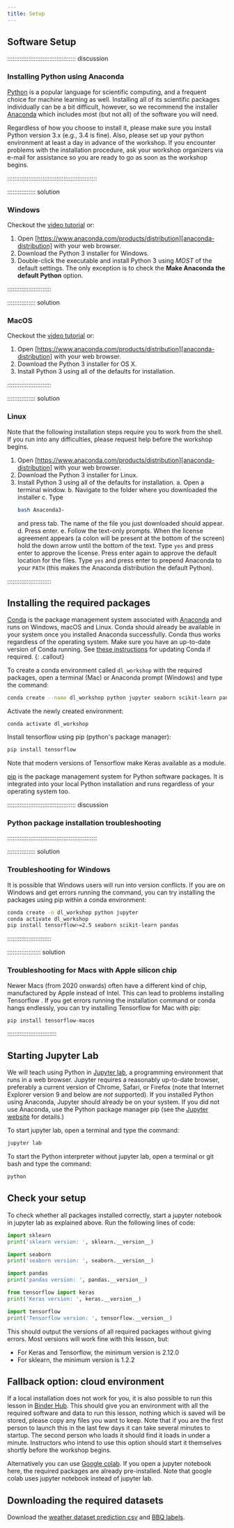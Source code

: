 ```yaml
---
title: Setup
---
```

## Software Setup

::::::::::::::::::::::::::::::::::::::: discussion

### Installing Python using Anaconda

[Python][python] is a popular language for scientific computing, and a frequent choice
for machine learning as well. Installing all of its scientific packages
individually can be a bit difficult, however, so we recommend the installer [Anaconda][anaconda]
which includes most (but not all) of the software you will need.

Regardless of how you choose to install it, please make sure you install Python
version 3.x (e.g., 3.4 is fine). Also, please set up your python environment at
least a day in advance of the workshop.  If you encounter problems with the
installation procedure, ask your workshop organizers via e-mail for assistance so
you are ready to go as soon as the workshop begins.

:::::::::::::::::::::::::::::::::::::::::::::::::::

:::::::::::::::: solution

### Windows

Checkout the [video tutorial][video-windows] or:

1. Open [https://www.anaconda.com/products/distribution][anaconda-distribution]
with your web browser.
2. Download the Python 3 installer for Windows.
3. Double-click the executable and install Python 3 using _MOST_ of the
   default settings. The only exception is to check the
   **Make Anaconda the default Python** option.

:::::::::::::::::::::::::

:::::::::::::::: solution

### MacOS

Checkout the [video tutorial][video-mac] or:

1. Open [https://www.anaconda.com/products/distribution][anaconda-distribution]
   with your web browser.
2. Download the Python 3 installer for OS X.
3. Install Python 3 using all of the defaults for installation.

:::::::::::::::::::::::::


:::::::::::::::: solution

### Linux

Note that the following installation steps require you to work from the shell.
If you run into any difficulties, please request help before the workshop begins.

1.  Open [https://www.anaconda.com/products/distribution][anaconda-distribution] with your web browser.
2.  Download the Python 3 installer for Linux.
3.  Install Python 3 using all of the defaults for installation.
    a.  Open a terminal window.
    b.  Navigate to the folder where you downloaded the installer
    c.  Type
    ```bash
    bash Anaconda3-
    ```
    and press tab.  The name of the file you just downloaded should appear.
    d.  Press enter.
    e.  Follow the text-only prompts.  When the license agreement appears (a colon
        will be present at the bottom of the screen) hold the down arrow until the
        bottom of the text. Type `yes` and press enter to approve the license. Press
        enter again to approve the default location for the files. Type `yes` and
        press enter to prepend Anaconda to your `PATH` (this makes the Anaconda
        distribution the default Python).

:::::::::::::::::::::::::

## Installing the required packages

[Conda](https://docs.conda.io/projects/conda/en/latest/) is the package management system associated with [Anaconda](https://anaconda.org) and runs on Windows, macOS and Linux.
Conda should already be available in your system once you installed Anaconda successfully. Conda thus works regardless of the operating system.
Make sure you have an up-to-date version of Conda running.
See [these instructions](https://docs.anaconda.com/anaconda/install/update-version/) for updating Conda if required.
{: .callout}

To create a conda environment called `dl_workshop` with the required packages, open a terminal (Mac) or Anaconda prompt (Windows) and type the command:
```bash
conda create --name dl_workshop python jupyter seaborn scikit-learn pandas
```

Activate the newly created environment:
```
conda activate dl_workshop
```

Install tensorflow using pip (python's package manager):
```bash
pip install tensorflow
```

Note that modern versions of Tensorflow make Keras available as a module.

[pip](https://pip.pypa.io/en/stable/) is the package management system for Python software packages.
It is integrated into your local Python installation and runs regardless of your operating system too.

::::::::::::::::::::::::::::::::::::::: discussion

### Python package installation troubleshooting



:::::::::::::::::::::::::::::::::::::::::::::::::::

:::::::::::::::: solution

### Troubleshooting for Windows
It is possible that Windows users will run into version conflicts. If you are on Windows and get
errors running the command, you can try installing the packages using pip within a conda environment:

```bash
conda create -n dl_workshop python jupyter
conda activate dl_workshop
pip install tensorflow>=2.5 seaborn scikit-learn pandas
```

:::::::::::::::::::::::::

::::::::::::::::::: solution

### Troubleshooting for Macs with Apple silicon chip
Newer Macs (from 2020 onwards) often have a different kind of chip, manufactured by Apple instead of Intel.
This can lead to problems installing Tensorflow .
If you get errors running the installation command or conda hangs endlessly,
you can try installing Tensorflow for Mac with pip:

```bash
pip install tensorflow-macos
```

::::::::::::::::::::::::::::

## Starting Jupyter Lab

We will teach using Python in [Jupyter lab][jupyter], a
programming environment that runs in a web browser. Jupyter requires a reasonably
up-to-date browser, preferably a current version of Chrome, Safari, or Firefox
(note that Internet Explorer version 9 and below are *not* supported). If you
installed Python using Anaconda, Jupyter should already be on your system. If
you did not use Anaconda, use the Python package manager pip
(see the [Jupyter website][jupyter-install] for details.)

To start jupyter lab, open a terminal and type the command:

```bash
jupyter lab
```

To start the Python interpreter without jupyter lab, open a terminal
or git bash and type the command:

```bash
python
```

## Check your setup
To check whether all packages installed correctly, start a jupyter notebook in jupyter lab as
explained above. Run the following lines of code:
```python
import sklearn
print('sklearn version: ', sklearn.__version__)

import seaborn
print('seaborn version: ', seaborn.__version__)

import pandas
print('pandas version: ', pandas.__version__)

from tensorflow import keras
print('Keras version: ', keras.__version__)

import tensorflow
print('Tensorflow version: ', tensorflow.__version__)
```

This should output the versions of all required packages without giving errors.
Most versions will work fine with this lesson, but:
- For Keras and Tensorflow, the minimum version is 2.12.0
- For sklearn, the minimum version is 1.2.2

## Fallback option: cloud environment
If a local installation does not work for you, it is also possible to run this lesson in [Binder Hub](https://mybinder.org/v2/gh/carpentries-incubator/deep-learning-intro/scaffolds). This should give you an environment with all the required software and data to run this lesson, nothing which is saved will be stored, please copy any files you want to keep. Note that if you are the first person to launch this in the last few days it can take several minutes to startup. The second person who loads it should find it loads in under a minute. Instructors who intend to use this option should start it themselves shortly before the workshop begins.

Alternatively you can use [Google colab](https://colab.research.google.com/). If you open a jupyter notebook here, the required packages are already pre-installed. Note that google colab uses jupyter notebook instead of jupyter lab.

## Downloading the required datasets

Download the [weather dataset prediction csv][weatherdata] and [BBQ labels][weatherbbqdata].

[anaconda]: https://www.anaconda.com/products/individual
[anaconda-distribution]: https://www.anaconda.com/products/distribution
[jupyter]: http://jupyter.org/
[jupyter-install]: http://jupyter.readthedocs.io/en/latest/install.html#optional-for-experienced-python-developers-installing-jupyter-with-pip
[python]: https://python.org
[video-mac]: https://www.youtube.com/watch?v=TcSAln46u9U
[video-windows]: https://www.youtube.com/watch?v=xxQ0mzZ8UvA
[penguindata]: https://zenodo.org/record/3960218/files/allisonhorst/palmerpenguins-v0.1.0.zip?download=1
[weatherdata]: https://zenodo.org/record/5071376/files/weather_prediction_dataset_light.csv?download=1
[weatherbbqdata]: https://zenodo.org/record/4980359/files/weather_prediction_bbq_labels.csv?download=1


